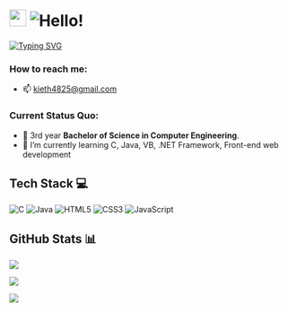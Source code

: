 <!-- English - https://i.imgur.com/fPUyYqS.png -->
<!-- Japanese - https://i.imgur.com/Dtfa8qy.png -->

# <img src="https://i.imgur.com/0KBzE6M.gif" width="30"/> ![Hello!](https://i.imgur.com/Ub1xuGS.png)

[![Typing SVG](https://readme-typing-svg.herokuapp.com?font=Fira+Code&pause=1000&width=435&lines=I'm+Kieth+Wilbur+Chua;Computer+Engineering+Student)](https://git.io/typing-svg)

 

### How to reach me:

- 📫 kieth4825@gmail.com




### Current Status Quo:

- 💼 3rd year <strong>Bachelor of Science in Computer Engineering</strong>.
- 🌱 I’m currently learning C, Java, VB, .NET Framework, Front-end web development




## Tech Stack 💻
![C](https://img.shields.io/badge/c-%2300599C.svg?style=for-the-badge&logo=c&logoColor=white)
![Java](https://img.shields.io/badge/java-%23ED8B00.svg?style=for-the-badge&logo=openjdk&logoColor=white)
![HTML5](https://img.shields.io/badge/html5-%23E34F26.svg?style=for-the-badge&logo=html5&logoColor=white)
![CSS3](https://img.shields.io/badge/css3-%231572B6.svg?style=for-the-badge&logo=css3&logoColor=white)
![JavaScript](https://img.shields.io/badge/javascript-%23323330.svg?style=for-the-badge&logo=javascript&logoColor=%23F7DF1E)




## GitHub Stats 📊
![](https://github-readme-stats.vercel.app/api?username=kashiwagiren&theme=tokyonight&hide_border=false&include_all_commits=false&count_private=true)

![](https://github-readme-stats.vercel.app/api/top-langs/?username=kashiwagiren&theme=tokyonight&hide_border=false&include_all_commits=false&count_private=true&layout=compact)

![](https://github-readme-streak-stats.herokuapp.com/?user=kashiwagiren&theme=tokyonight&hide_border=false)
